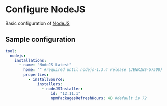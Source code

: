 # Configure NodeJS

Basic configuration of [NodeJS](https://plugins.jenkins.io/nodejs)

## Sample configuration

```yaml
tool:
  nodejs:
    installations:
      - name: "NodeJS Latest"
        home: "" #required until nodejs-1.3.4 release (JENKINS-57508)
        properties:
          - installSource:
              installers:
                - nodeJSInstaller:
                    id: "12.11.1"
                    npmPackagesRefreshHours: 48 #default is 72
```
